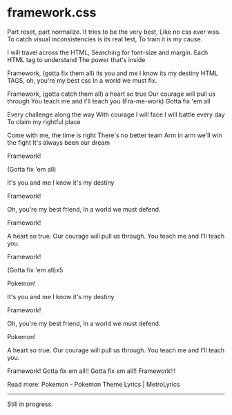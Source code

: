 framework.css
=============

Part reset, part normalize. It tries to be the very best, Like no css ever was. To catch visual inconsistencies is its real test, To train it is my cause.

I will travel across the HTML,
Searching for font-size and margin.
Each HTML tag to understand
The power that's inside

Framework, (gotta fix them all) its you and me
I know its my destiny
HTML TAGS, oh, you're my best css
In a world we must fix.

Framework, (gotta catch them all) a heart so true
Our courage will pull us through
You teach me and I'll teach you
(Fra-me-work) Gotta fix 'em all

Every challenge along the way
With courage I will face
I will battle every day
To claim my rightful place

Come with me, the time is right
There's no better team
Arm in arm we'll win the fight
It's always been our dream

Framework!

(Gotta fix 'em all)

It's you and me
I know it's my destiny

Framework!

Oh, you're my best friend,
In a world we must defend.

Framework!

A heart so true.
Our courage will pull us through.
You teach me and I'll teach you.

Framework!

(Gotta fix 'em all)x5

Pokemon!

It's you and me
I know it's my destiny

Framework!

Oh, you're my best friend,
In a world we must defend.

Pokemon!

A heart so true.
Our courage will pull us through.
You teach me and I'll teach you.

Framework!
Gotta fix em all!!
Gotta fix em all!!
Framework!!!

Read more: Pokemon - Pokemon Theme Lyrics | MetroLyrics

----------

Still in progress.
